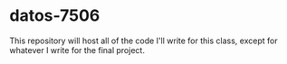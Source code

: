 # datos-7506
This repository will host all of the code I'll write for this class, except for whatever I write for the final project.
